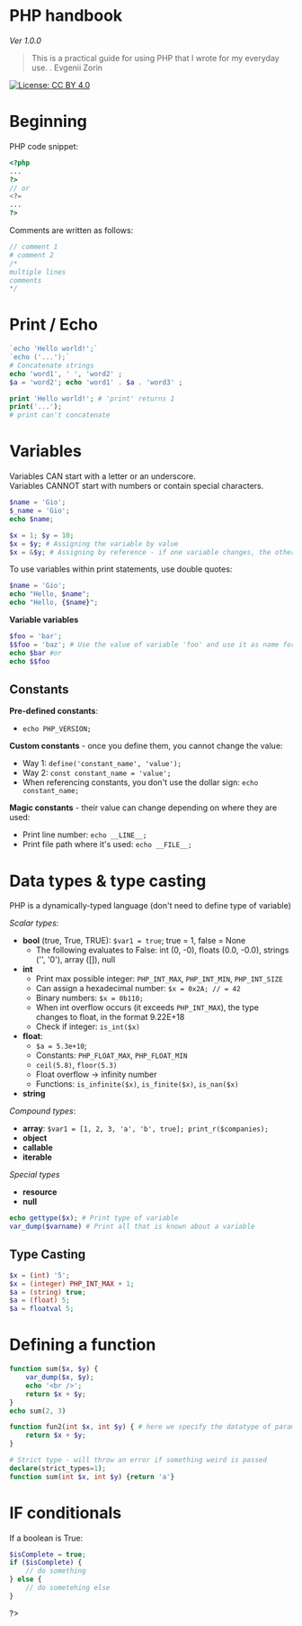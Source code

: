 # PHP handbook

*Ver 1.0.0*

> This is a practical guide for using PHP that I wrote for my everyday use. 
> .
> Evgenii Zorin

[![License: CC BY 4.0](https://img.shields.io/badge/License-CC_BY_4.0-lightgrey.svg)](https://creativecommons.org/licenses/by/4.0/)


# Beginning

PHP code snippet:
```php
<?php
...
?>
// or
<?=
...
?>
```

Comments are written as follows:
```php
// comment 1   
# comment 2   
/* 
multiple lines
comments
*/
```

# Print / Echo 

```php
`echo 'Hello world!';`   
`echo ('...');`
# Concatenate strings
echo 'word1', ' ', 'word2' ;
$a = 'word2'; echo 'word1' . $a . 'word3' ; 

print 'Hello world!'; # 'print' returns 1
print('...');
# print can't concatenate 

```


# Variables

Variables CAN start with a letter or an underscore.    
Variables CANNOT start with numbers or contain special characters. 

```php
$name = 'Gio';
$_name = 'Gio';
echo $name;

$x = 1; $y = 10; 
$x = $y; # Assigning the variable by value
$x = &$y; # Assigning by reference - if one variable changes, the other will change too
```

To use variables within print statements, use double quotes:
```php
$name = 'Gio';
echo "Hello, $name";
echo "Hello, {$name}";
```

**Variable variables**

```php
$foo = 'bar'; 
$$foo = 'baz'; # Use the value of variable 'foo' and use it as name for a new variable defined with value 'baz'
echo $bar #or
echo $$foo
```

## Constants

**Pre-defined constants**:
- `echo PHP_VERSION;`

**Custom constants** - once you define them, you cannot change the value:
- Way 1: `define('constant_name', 'value');`
- Way 2: `const constant_name = 'value';` 
- When referencing constants, you don't use the dollar sign: `echo constant_name;`

**Magic constants** - their value can change depending on where they are used:
- Print line number: `echo __LINE__;`
- Print file path where it's used: `echo __FILE__;`





# Data types & type casting

PHP is a dynamically-typed language (don't need to define type of variable)

*Scalar types*:
- **bool** (true, True, TRUE): `$var1 = true`; true = 1, false = None
	- The following evaluates to False: int (0, -0), floats (0.0, -0.0), strings ('', '0'), array ([]), null
- **int**
	- Print max possible integer: `PHP_INT_MAX`, `PHP_INT_MIN`, `PHP_INT_SIZE`
	- Can assign a hexadecimal number: `$x = 0x2A; // = 42`
	- Binary numbers: `$x = 0b110;`
	- When int overflow occurs (it exceeds `PHP_INT_MAX`), the type changes to float, in the format 9.22E+18
	- Check if integer: `is_int($x)`
- **float**:
	- `$a = 5.3e+10`;
	- Constants: `PHP_FLOAT_MAX`, `PHP_FLOAT_MIN`
	- `ceil(5.8)`, `floor(5.3)`
	- Float overflow -> infinity number
	- Functions: `is_infinite($x)`, `is_finite($x)`, `is_nan($x)`
- **string**

*Compound types*:
- **array**: `$var1 = [1, 2, 3, 'a', 'b', true]; print_r($companies);`
- **object**
- **callable**
- **iterable**

*Special types*
- **resource**
- **null**

```php
echo gettype($x); # Print type of variable
var_dump($varname) # Print all that is known about a variable
```

## Type Casting

```php
$x = (int) '5';
$x = (integer) PHP_INT_MAX + 1;
$a = (string) true;
$a = (float) 5; 
$a = floatval 5; 
```


# Defining a function

```php
function sum($x, $y) {
	var_dump($x, $y);
	echo '<br />';
	return $x + $y;
}
echo sum(2, 3)

function fun2(int $x, int $y) { # here we specify the datatype of parameters; here, it will convert variables into the specified datatype
	return $x + $y;
}

# Strict type - will throw an error if something weird is passed
declare(strict_types=1);
function sum(int $x, int $y) {return 'a'}

```

# IF conditionals

If a boolean is True:
```php
$isComplete = true;
if ($isComplete) {
	// do something
} else {
	// do sometehing else
}

```



?>